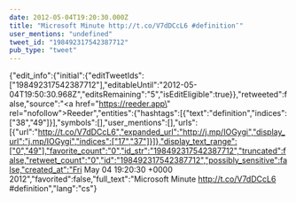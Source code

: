 ```yaml
---
date: 2012-05-04T19:20:30.000Z
title: "Microsoft Minute http://t.co/V7dDCcL6 #definition″"
user_mentions: "undefined"
tweet_id: "198492317542387712"
pub_type: "tweet"
---
```

{"edit_info":{"initial":{"editTweetIds":["198492317542387712"],"editableUntil":"2012-05-04T19:50:30.968Z","editsRemaining":"5","isEditEligible":true}},"retweeted":false,"source":"<a href=\"https://reeder.app\" rel=\"nofollow\">Reeder</a>","entities":{"hashtags":[{"text":"definition","indices":["38","49"]}],"symbols":[],"user_mentions":[],"urls":[{"url":"http://t.co/V7dDCcL6","expanded_url":"http://j.mp/IOGygi","display_url":"j.mp/IOGygi","indices":["17","37"]}]},"display_text_range":["0","49"],"favorite_count":"0","id_str":"198492317542387712","truncated":false,"retweet_count":"0","id":"198492317542387712","possibly_sensitive":false,"created_at":"Fri May 04 19:20:30 +0000 2012","favorited":false,"full_text":"Microsoft Minute http://t.co/V7dDCcL6 #definition","lang":"cs"}
